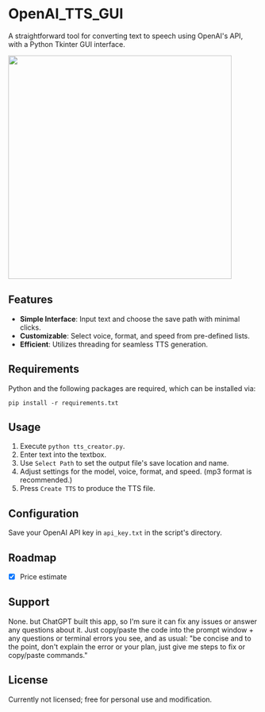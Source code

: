 
# OpenAI_TTS_GUI

A straightforward tool for converting text to speech using OpenAI's API, with a Python Tkinter GUI interface.

<img src="https://github.com/sm18lr88/OpenAI_TTS_GUI/assets/64564447/42b2e31b-59a2-40e6-95d6-dd216d8bee25" width="450">

## Features

- **Simple Interface**: Input text and choose the save path with minimal clicks.
- **Customizable**: Select voice, format, and speed from pre-defined lists.
- **Efficient**: Utilizes threading for seamless TTS generation.

## Requirements

Python and the following packages are required, which can be installed via:

```
pip install -r requirements.txt
```

## Usage

1. Execute `python tts_creator.py`.
2. Enter text into the textbox.
3. Use `Select Path` to set the output file's save location and name.
4. Adjust settings for the model, voice, format, and speed. (mp3 format is recommended.)
5. Press `Create TTS` to produce the TTS file.

## Configuration

Save your OpenAI API key in `api_key.txt` in the script's directory.

## Roadmap

- [x] Price estimate

## Support

None. but ChatGPT built this app, so I'm sure it can fix any issues or answer any questions about it. Just copy/paste the code into the prompt window + any questions or terminal errors you see, and as usual: "be concise and to the point, don't explain the error or your plan, just give me steps to fix or copy/paste commands."

## License

Currently not licensed; free for personal use and modification.

